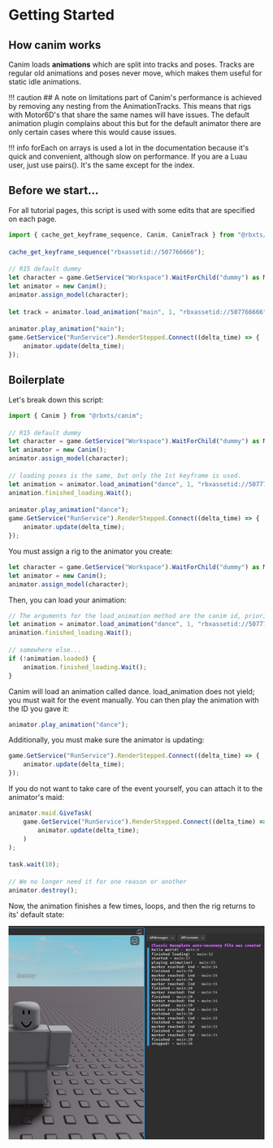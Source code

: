 # Getting Started

## How canim works

Canim loads **animations** which are split into tracks and poses. Tracks are regular old animations and poses never move, which makes them useful for static idle animations. <br/>

!!! caution
    ## A note on limitations
    part of Canim's performance is achieved by removing any nesting from the AnimationTracks. This means that rigs with Motor6D's that share the same names will have issues. The default animation plugin
    complains about this but for the default animator there are only certain cases where this would cause issues.

!!! info
    forEach on arrays is used a lot in the documentation because it's quick and convenient, although slow on performance. If you are a Luau user, just use pairs(). It's the same except for the index.


## Before we start...

For all tutorial pages, this script is used with some edits that are specified on each page.
```ts
import { cache_get_keyframe_sequence, Canim, CanimTrack } from "@rbxts/canim";

cache_get_keyframe_sequence("rbxassetid://507766666");

// R15 default dummy
let character = game.GetService("Workspace").WaitForChild("dummy") as Model;
let animator = new Canim();
animator.assign_model(character);

let track = animator.load_animation("main", 1, "rbxassetid://507766666");

animator.play_animation("main");
game.GetService("RunService").RenderStepped.Connect((delta_time) => {
	animator.update(delta_time);
});
```

## Boilerplate

Let's break down this script:
```ts
import { Canim } from "@rbxts/canim";

// R15 default dummy
let character = game.GetService("Workspace").WaitForChild("dummy") as Model;
let animator = new Canim();
animator.assign_model(character);

// loading poses is the same, but only the 1st keyframe is used.
let animation = animator.load_animation("dance", 1, "rbxassetid://507771019");
animation.finished_loading.Wait();

animator.play_animation("dance");
game.GetService("RunService").RenderStepped.Connect((delta_time) => {
	animator.update(delta_time);
});
```

You must assign a rig to the animator you create:
```ts
let character = game.GetService("Workspace").WaitForChild("dummy") as Model;
let animator = new Canim();
animator.assign_model(character);
```

Then, you can load your animation:
```ts
// The arguments for the load_animation method are the canim id, priority, and assetid of the animation.
let animation = animator.load_animation("dance", 1, "rbxassetid://507771019");
animation.finished_loading.Wait();

// somewhere else...
if (!animation.loaded) {
    animation.finished_loading.Wait();
}
```

Canim will load an animation called dance. load_animation does not yield; you must wait for the event manually. You can then play the animation with the ID you gave it:
```ts
animator.play_animation("dance");
```

Additionally, you must make sure the animator is updating:
```ts
game.GetService("RunService").RenderStepped.Connect((delta_time) => {
	animator.update(delta_time);
});
```

If you do not want to take care of the event yourself, you can attach it to the animator's maid:
```ts
animator.maid.GiveTask(
	game.GetService("RunService").RenderStepped.Connect((delta_time) => 
		animator.update(delta_time);
	)
);

task.wait(10);

// We no longer need it for one reason or another
animator.destroy();
```

Now, the animation finishes a few times, loops, and then the rig returns to its' default state:

![Studio output](img/getting-started-dummy.png)